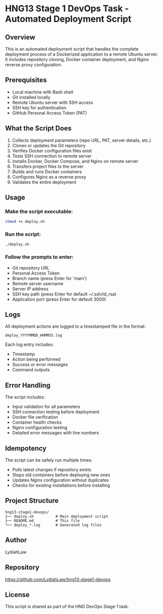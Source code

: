 # HNG13 Stage 1 DevOps Task - Automated Deployment Script

## Overview
This is an automated deployment script that handles the complete deployment process of a Dockerized application to a remote Ubuntu server. It includes repository cloning, Docker container deployment, and Nginx reverse proxy configuration.

## Prerequisites
- Local machine with Bash shell
- Git installed locally
- Remote Ubuntu server with SSH access
- SSH key for authentication
- GitHub Personal Access Token (PAT)

## What the Script Does
1. Collects deployment parameters (repo URL, PAT, server details, etc.)
2. Clones or updates the Git repository
3. Verifies Docker configuration files exist
4. Tests SSH connection to remote server
5. Installs Docker, Docker Compose, and Nginx on remote server
6. Transfers project files to the server
7. Builds and runs Docker containers
8. Configures Nginx as a reverse proxy
9. Validates the entire deployment

## Usage

### Make the script executable:
```bash
chmod +x deploy.sh
```

### Run the script:
```bash
./deploy.sh
```

### Follow the prompts to enter:
- Git repository URL
- Personal Access Token
- Branch name (press Enter for 'main')
- Remote server username
- Server IP address
- SSH key path (press Enter for default ~/.ssh/id_rsa)
- Application port (press Enter for default 3000)

## Logs
All deployment actions are logged to a timestamped file in the format:
```
deploy_YYYYMMDD_HHMMSS.log
```

Each log entry includes:
- Timestamp
- Action being performed
- Success or error messages
- Command outputs

## Error Handling
The script includes:
- Input validation for all parameters
- SSH connection testing before deployment
- Docker file verification
- Container health checks
- Nginx configuration testing
- Detailed error messages with line numbers

## Idempotency
The script can be safely run multiple times:
- Pulls latest changes if repository exists
- Stops old containers before deploying new ones
- Updates Nginx configuration without duplicates
- Checks for existing installations before installing

## Project Structure
```
hng13-stage1-devops/
├── deploy.sh          # Main deployment script
├── README.md          # This file
└── deploy_*.log       # Generated log files
```

## Author
LydiahLaw

## Repository
https://github.com/LydiahLaw/hng13-stage1-devops

## License
This script is shared as part of the HNG DevOps Stage 1 task.
